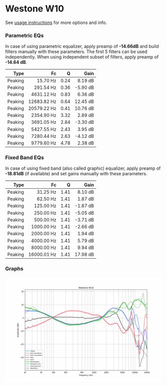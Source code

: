# Westone W10
See [usage instructions](https://github.com/jaakkopasanen/AutoEq#usage) for more options and info.

### Parametric EQs
In case of using parametric equalizer, apply preamp of **-14.66dB** and build filters manually
with these parameters. The first 5 filters can be used independently.
When using independent subset of filters, apply preamp of **-14.64 dB**.

| Type    | Fc          |    Q | Gain     |
|--------:|------------:|-----:|---------:|
| Peaking | 15.70 Hz    | 0.24 | 8.19 dB  |
| Peaking | 291.54 Hz   | 0.36 | -5.90 dB |
| Peaking | 4631.12 Hz  | 0.83 | 6.36 dB  |
| Peaking | 12683.82 Hz | 0.64 | 12.45 dB |
| Peaking | 20579.22 Hz | 0.41 | 10.76 dB |
| Peaking | 2354.90 Hz  | 3.32 | 2.89 dB  |
| Peaking | 3691.05 Hz  | 2.84 | -3.30 dB |
| Peaking | 5427.55 Hz  | 2.43 | 3.95 dB  |
| Peaking | 7280.44 Hz  | 2.63 | -4.12 dB |
| Peaking | 9779.60 Hz  | 4.78 | 2.38 dB  |

### Fixed Band EQs
In case of using fixed band (also called graphic) equalizer, apply preamp of **-18.81dB**
(if available) and set gains manually with these parameters.

| Type    | Fc          |    Q | Gain     |
|--------:|------------:|-----:|---------:|
| Peaking | 31.25 Hz    | 1.41 | 8.10 dB  |
| Peaking | 62.50 Hz    | 1.41 | 1.87 dB  |
| Peaking | 125.00 Hz   | 1.41 | -1.87 dB |
| Peaking | 250.00 Hz   | 1.41 | -5.05 dB |
| Peaking | 500.00 Hz   | 1.41 | -3.71 dB |
| Peaking | 1000.00 Hz  | 1.41 | -2.66 dB |
| Peaking | 2000.00 Hz  | 1.41 | 1.94 dB  |
| Peaking | 4000.00 Hz  | 1.41 | 5.79 dB  |
| Peaking | 8000.00 Hz  | 1.41 | 9.94 dB  |
| Peaking | 16000.01 Hz | 1.41 | 17.98 dB |

### Graphs
![](./Westone%20W10.png)